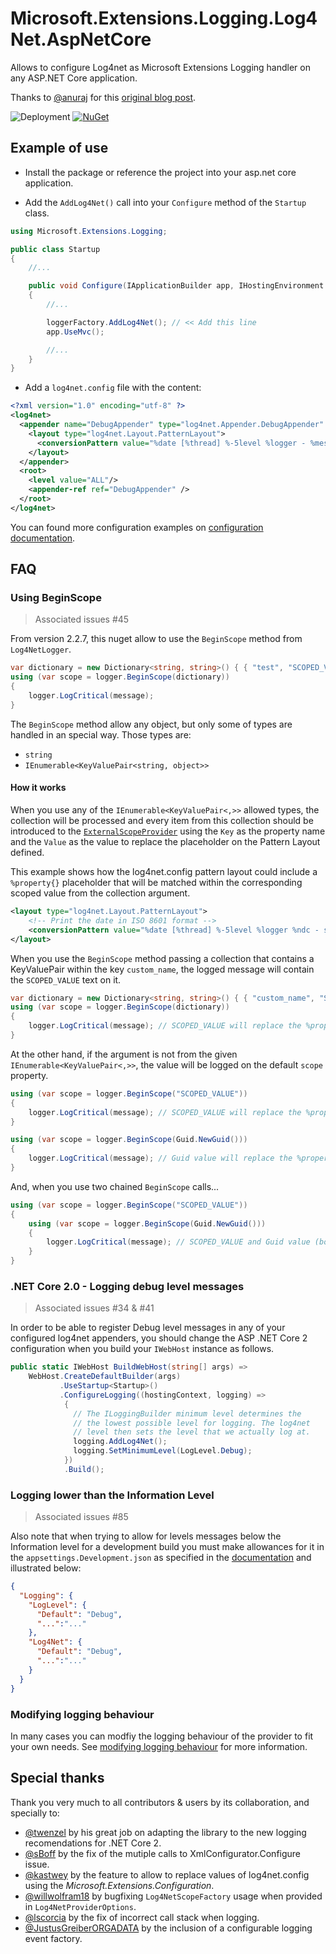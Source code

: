# Microsoft.Extensions.Logging.Log4Net.AspNetCore

Allows to configure Log4net as Microsoft Extensions Logging handler on any ASP.NET Core application.

Thanks to [@anuraj](https://github.com/anuraj) for this [original blog post](https://dotnetthoughts.net/how-to-use-log4net-with-aspnetcore-for-logging/).

![Deployment](https://swords.vsrm.visualstudio.com/_apis/public/Release/badge/703fb931-72f4-4d54-9c93-d313144cc22a/1/1)
[![NuGet](https://img.shields.io/nuget/dt/Microsoft.Extensions.Logging.Log4net.AspNetCore.svg)](https://www.nuget.org/packages/Microsoft.Extensions.Logging.Log4Net.AspNetCore/)

## Example of use

* Install the package or reference the project into your asp.net core application.

* Add the `AddLog4Net()` call into your `Configure` method of the `Startup` class.

```csharp
using Microsoft.Extensions.Logging;

public class Startup
{
    //...

    public void Configure(IApplicationBuilder app, IHostingEnvironment env, ILoggerFactory loggerFactory)
    {
        //...

        loggerFactory.AddLog4Net(); // << Add this line
        app.UseMvc();

        //...
    }
}
```

* Add a `log4net.config` file with the content:

```xml
<?xml version="1.0" encoding="utf-8" ?>
<log4net>
  <appender name="DebugAppender" type="log4net.Appender.DebugAppender" >
    <layout type="log4net.Layout.PatternLayout">
      <conversionPattern value="%date [%thread] %-5level %logger - %message%newline" />
    </layout>
  </appender>
  <root>
    <level value="ALL"/>
    <appender-ref ref="DebugAppender" />
  </root>
</log4net>
```

You can found more configuration examples on [configuration documentation](/doc/CONFIG.md).

## FAQ

### Using BeginScope

> Associated issues #45

From version 2.2.7, this nuget allow to use the `BeginScope` method from `Log4NetLogger`.

```csharp
var dictionary = new Dictionary<string, string>() { { "test", "SCOPED_VALUE" } };
using (var scope = logger.BeginScope(dictionary))
{
    logger.LogCritical(message);
}
```

The `BeginScope` method allow any object, but only some of types are handled in an special way. Those types are:

* `string`
* `IEnumerable<KeyValuePair<string, object>>`


#### How it works

When you use any of the `IEnumerable<KeyValuePair<,>>` allowed types, the collection will be processed and every item from this collection should be introduced to the [`ExternalScopeProvider`](https://docs.microsoft.com/en-us/dotnet/api/microsoft.extensions.logging.loggerexternalscopeprovider) using the `Key` as the property name and the `Value` as the value to replace the placeholder on the Pattern Layout defined.

This example shows how the log4net.config pattern layout could include a `%property{}` placeholder that will be matched within the corresponding scoped value from the collection argument.

```xml
<layout type="log4net.Layout.PatternLayout">
    <!-- Print the date in ISO 8601 format -->
    <conversionPattern value="%date [%thread] %-5level %logger %ndc - scope=%property{scope} - %property{custom_name} - %message%newline" />
</layout>
```

When you use the `BeginScope` method passing a collection that contains a KeyValuePair within the key `custom_name`, the logged message will contain the `SCOPED_VALUE` text on it.

```csharp
var dictionary = new Dictionary<string, string>() { { "custom_name", "SCOPED_VALUE" } };
using (var scope = logger.BeginScope(dictionary))
{
    logger.LogCritical(message); // SCOPED_VALUE will replace the %property{custom_name} placeholder
}
```

At the other hand, if the argument is not from the given `IEnumerable<KeyValuePair<,>>`, the value will be logged on the default `scope` property.

```csharp
using (var scope = logger.BeginScope("SCOPED_VALUE"))
{
    logger.LogCritical(message); // SCOPED_VALUE will replace the %property{scope} placeholder
}

using (var scope = logger.BeginScope(Guid.NewGuid()))
{
    logger.LogCritical(message); // Guid value will replace the %property{scope} placeholder
}
```

And, when you use two chained `BeginScope` calls...

```csharp
using (var scope = logger.BeginScope("SCOPED_VALUE"))
{
    using (var scope = logger.BeginScope(Guid.NewGuid()))
    {
        logger.LogCritical(message); // SCOPED_VALUE and Guid value (both) will replace the %property{scope} placeholder
    }
}
```


### .NET Core 2.0 - Logging debug level messages

> Associated issues #34 & #41

In order to be able to register Debug level messages in any of your configured log4net appenders, you should change the ASP .NET Core 2 configuration when you build your `IWebHost` instance as follows.

```csharp
public static IWebHost BuildWebHost(string[] args) =>
    WebHost.CreateDefaultBuilder(args)
           .UseStartup<Startup>()
           .ConfigureLogging((hostingContext, logging) =>
            {
              // The ILoggingBuilder minimum level determines the
              // the lowest possible level for logging. The log4net
              // level then sets the level that we actually log at.
              logging.AddLog4Net();
              logging.SetMinimumLevel(LogLevel.Debug);
            })
            .Build();
```
### Logging lower than the Information Level

> Associated issues #85

Also note that when trying to allow for levels messages below the Information level for a development build you must make allowances for it in the `appsettings.Development.json` as specified in the [documentation](https://docs.microsoft.com/en-us/aspnet/core/fundamentals/logging/?view=aspnetcore-3.1#configure-logging "Microsoft's Information on Logging providers' Configuration") and illustrated below:
```json
{
  "Logging": {
    "LogLevel": {
      "Default": "Debug",
	  "...":"..."
    },
    "Log4Net": {
      "Default": "Debug",
	  "...":"..."
	}
  }
}
```

### Modifying logging behaviour
In many cases you can modfiy the logging behaviour of the provider to fit your own needs. See [modifying logging behaviour](/doc/ModifyingLoggingBehaviour.md) for more information.

## Special thanks

Thank you very much to all contributors & users by its collaboration, and specially to:

* [@twenzel](https://github.com/twenzel) by his great job on adapting the library to the new logging recomendations for .NET Core 2.
* [@sBoff](https://github.com/sBoff) by the fix of the mutiple calls to XmlConfigurator.Configure issue.
* [@kastwey](https://github.com/kastwey) by the feature to allow to replace values of log4net.config using the *Microsoft.Extensions.Configuration*.
* [@willwolfram18](https://github.com/willwolfram18) by bugfixing `Log4NetScopeFactory` usage when provided in `Log4NetProviderOptions`.
* [@lscorcia](https://github.com/lscorcia) by the fix of incorrect call stack when logging.
* [@JustusGreiberORGADATA](https://github.com/JustusGreiberORGADATA) by the inclusion of a configurable logging event factory.
